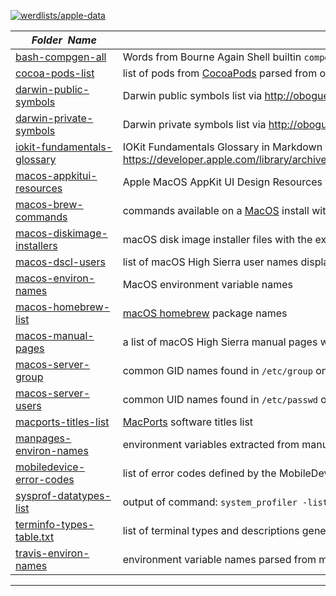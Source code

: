 [![werdlists/apple-data](https://img.shields.io/badge/werdlists-apple_data-purple.svg?logo=github&style=popout&longCache=true)](# "werdlists/apple-data")

|&nbsp;&nbsp;&nbsp;&nbsp;&nbsp;&nbsp;_Folder&nbsp;&nbsp;Name_&nbsp;&nbsp;&nbsp;&nbsp;&nbsp;&nbsp;| _Description of Contents_
|:----------------|--------------------------------------------------------------------------------------------------------------------------------------------------------
| [bash-compgen-all](bash-compgen-all.txt) |  Words from Bourne Again Shell builtin `compgen` executed with all non-argument command-line flags  
| [cocoa-pods-list](cocoa-pods-list.txt) |  list of pods from [CocoaPods](https://cocoapods.org) parsed from output of command `pod search --simple ''`  
| [darwin-public-symbols](darwin-public-symbols.txt) |  Darwin public symbols list via <http://oboguev.net/kernel-etc/kernel-interface-OSX.html>  
| [darwin-private-symbols](darwin-private-symbols.txt) |  Darwin private symbols list via <http://oboguev.net/kernel-etc/kernel-interface-OSX.html>  
| [iokit-fundamentals-glossary](iokit-fundamentals-glossary.md) |  IOKit Fundamentals Glossary in Markdown format via <https://developer.apple.com/library/archive/documentation/DeviceDrivers/Conceptual/IOKitFundamentals/Glossary/Glossary.html>  
| [macos-appkitui-resources](macos-appkitui-resources.md) |  Apple MacOS AppKit UI Design Resources via <https://developer.apple.com/design/whats-new/>  
| [macos-brew-commands](macos-brew-commands.txt) |  commands available on a [MacOS](https://wikipedia.org/wiki/MacOS) install with [Homebrew](https://brew.sh/) packages installed 
| [macos-diskimage-installers](macos-diskimage-installers.txt) |  macOS disk image installer files with the extension `.dmg`  
| [macos-dscl-users](macos-dscl-users.txt) | list of macOS High Sierra user names displayed by the Directory Service command line utility via `dscl . -list /Users`  
| [macos-environ-names](macos-environ-names.txt) |  MacOS environment variable names 
| [macos-homebrew-list](macos-homebrew-list.txt) |  [macOS homebrew](https://brew.sh) package names  
| [macos-manual-pages](macos-manual-pages.txt) | a list of macOS High Sierra manual pages without section numbers generated by: `sudo /usr/libexec/makewhatis && apropos ' ' | cut -d\( -f1 | sort -u`  
| [macos-server-group](macos-server-group.txt) |  common GID names found in `/etc/group` on [MacOS](https://wikipedia.org/wiki/MacOS) 
| [macos-server-users](macos-server-users.txt) |  common UID names found in `/etc/passwd` on [MacOS](https://wikipedia.org/wiki/MacOS) 
| [macports-titles-list](macports-titles-list.txt) |  [MacPorts](https://www.macports.org) software titles list  
| [manpages-environ-names](manpages-environ-names.txt) |  environment variables extracted from manual pages  
| [mobiledevice-error-codes](mobiledevice-error-codes.txt) |  list of error codes defined by the MobileDevice Library used by iTunes via <https://theiphonewiki.com/wiki/MobileDevice_Library>  
| [sysprof-datatypes-list](sysprof-datatypes-list.txt) |  output of command: `system_profiler -listDataTypes`  
| [terminfo-types-table.txt](terminfo-types-table.txt) |  list of terminal types and descriptions generated by toe, "table of (terminfo) entries" 
| [travis-environ-names](travis-environ-names.txt) |  environment variable names parsed from multiple `.travis.yml` files found via `locate`  

* * *

